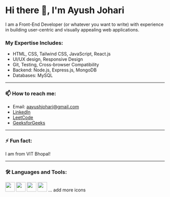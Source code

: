 # Hi there 👋, I'm Ayush Johari
I am a Front-End Developer (or whatever you want to write) with experience in building user-centric and visually appealing web applications.

### My Expertise Includes:
- HTML, CSS, Tailwind CSS, JavaScript, React.js
- UI/UX design, Responsive Design
- Git, Testing, Cross-browser Compatibility
- Backend: Node.js, Express.js, MongoDB
- Databases: MySQL

---

### 📫 How to reach me:
- Email: aayushjohari@gmail.com
- [LinkedIn](https://www.linkedin.com/in/ayush-johari-56879b243/)
- [LeetCode](https://leetcode.com/your-leetcode-id/)
- [GeeksforGeeks](https://auth.geeksforgeeks.org/user/your-gfg-id/)

---

### ⚡ Fun fact:
I am from VIT Bhopal!

---

### 🛠️ Languages and Tools:
<img src="https://cdn.jsdelivr.net/gh/devicons/devicon/icons/html5/html5-original.svg" width="30" /> 
<img src="https://cdn.jsdelivr.net/gh/devicons/devicon/icons/css3/css3-original.svg" width="30" /> 
<img src="https://cdn.jsdelivr.net/gh/devicons/devicon/icons/javascript/javascript-original.svg" width="30" />
<img src="https://cdn.jsdelivr.net/gh/devicons/devicon/icons/react/react-original.svg" width="30" /> 
... add more icons

